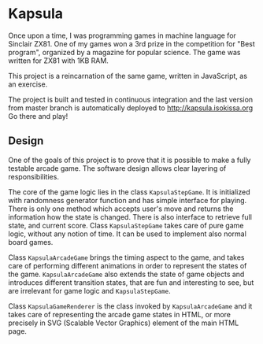 Kapsula
=======

Once upon a time, I was programming games in machine language for Sinclair ZX81. 
One of my games won a 3rd prize in the competition for "Best program", organized
by a magazine for popular science. The game was written for ZX81 with 1KB RAM. 

This project is a reincarnation of the same game, written in JavaScript, as an 
exercise.  

The project is built and tested in continuous integration and the last 
version from master branch is automatically deployed to http://kapsula.isokissa.org 
Go there and play!

Design
------

One of the goals of this project is to prove that it is possible to make a 
fully testable arcade game. The software design allows clear layering of 
responsibilities. 

The core of the game logic lies in the class `KapsulaStepGame`. It is initialized
with randomness generator function and has simple interface for playing. There is 
only one method which accepts user's move and returns the information how the 
state is changed. There is also interface to retrieve full state, and current 
score. Class `KapsulaStepGame` takes care of pure game logic, without any notion 
of time. It can be used to implement also normal board games. 

Class `KapsulaArcadeGame` brings the timing aspect to the game, and takes care
of performing different animations in order to represent the states of the game. 
`KapsulaArcadeGame` also extends the state of game objects and introduces different
transition states, that are fun and interesting to see, but are irrelevant for 
game logic and `KapsulaStepGame`. 

Class `KapsulaGameRenderer` is the class invoked by `KapsulaArcadeGame` and it 
takes care of representing the arcade game states in HTML, or more precisely in 
SVG (Scalable Vector Graphics) element of the main HTML page. 
